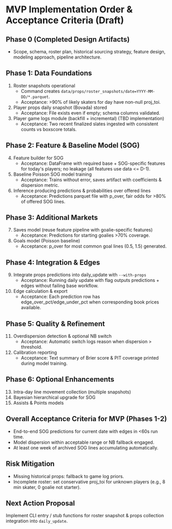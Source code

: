# MVP Implementation Order & Acceptance Criteria (Draft)

## Phase 0 (Completed Design Artifacts)
- Scope, schema, roster plan, historical sourcing strategy, feature design, modeling approach, pipeline architecture.

## Phase 1: Data Foundations
1. Roster snapshots operational
   - Command creates `data/props/roster_snapshots/date=YYYY-MM-DD/*.parquet`.
   - Acceptance: >90% of likely skaters for day have non-null proj_toi.
2. Player props daily snapshot (Bovada) stored
   - Acceptance: File exists even if empty; schema columns validated.
3. Player game logs module (backfill + incremental) (TBD implementation)
   - Acceptance: Two recent finalized slates ingested with consistent counts vs boxscore totals.

## Phase 2: Feature & Baseline Model (SOG)
4. Feature builder for SOG
   - Acceptance: DataFrame with required base + SOG-specific features for today's players; no leakage (all features use data <= D-1).
5. Baseline Poisson SOG model training
   - Acceptance: Trains without error, saves artifact with coefficients & dispersion metric.
6. Inference producing predictions & probabilities over offered lines
   - Acceptance: Predictions parquet file with p_over, fair odds for >80% of offered SOG lines.

## Phase 3: Additional Markets
7. Saves model (reuse feature pipeline with goalie-specific features)
   - Acceptance: Predictions for starting goalies >70% coverage.
8. Goals model (Poisson baseline)
   - Acceptance: p_over for most common goal lines (0.5, 1.5) generated.

## Phase 4: Integration & Edges
9. Integrate props predictions into daily_update with `--with-props`
   - Acceptance: Running daily update with flag outputs predictions + edges without failing base workflow.
10. Edge calculation & export
    - Acceptance: Each prediction row has edge_over_pct/edge_under_pct when corresponding book prices available.

## Phase 5: Quality & Refinement
11. Overdispersion detection & optional NB switch
    - Acceptance: Automatic switch logs reason when dispersion > threshold.
12. Calibration reporting
    - Acceptance: Text summary of Brier score & PIT coverage printed during model training.

## Phase 6: Optional Enhancements
13. Intra-day line movement collection (multiple snapshots)
14. Bayesian hierarchical upgrade for SOG
15. Assists & Points models

## Overall Acceptance Criteria for MVP (Phases 1-2)
- End-to-end SOG predictions for current date with edges in <60s run time.
- Model dispersion within acceptable range or NB fallback engaged.
- At least one week of archived SOG lines accumulating automatically.

## Risk Mitigation
- Missing historical props: fallback to game log priors.
- Incomplete roster: set conservative proj_toi for unknown players (e.g., 8 min skater, 0 goalie not starter).

## Next Action Proposal
Implement CLI entry / stub functions for roster snapshot & props collection integration into `daily_update`.
